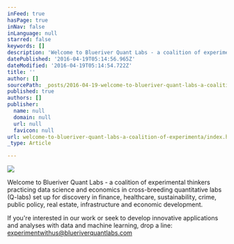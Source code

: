 ```yaml
---
inFeed: true
hasPage: true
inNav: false
inLanguage: null
starred: false
keywords: []
description: 'Welcome to Blueriver Quant Labs - a coalition of experimental thinkers practicing data science and economics in cross-breeding quantitative labs (Q-labs) set up for discovery in finance, healthcare, sustainability, crime, public policy, real estate, infrastructure and economic development.'
datePublished: '2016-04-19T05:14:56.965Z'
dateModified: '2016-04-19T05:14:54.722Z'
title: ''
author: []
sourcePath: _posts/2016-04-19-welcome-to-blueriver-quant-labs-a-coalition-of-experimenta.md
published: true
authors: []
publisher:
  name: null
  domain: null
  url: null
  favicon: null
url: welcome-to-blueriver-quant-labs-a-coalition-of-experimenta/index.html
_type: Article

---
```

![](https://s3-us-west-2.amazonaws.com/the-grid-img/p/9dbdb3b86ddefc6c6b0f7963c30a8be467ea4ecd.png)

Welcome to Blueriver Quant Labs - a coalition of experimental thinkers practicing data science and economics in cross-breeding quantitative labs (Q-labs) set up for discovery in finance, healthcare, sustainability, crime, public policy, real estate, infrastructure and economic development.

If you're interested in our work or seek to develop innovative applications and analyses with data and machine learning, drop a line: [experimentwithus@blueriverquantlabs.com][0]

[0]: null